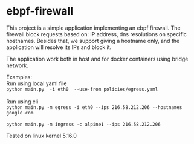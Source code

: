 # ebpf-firewall


This project is a simple application implementing an ebpf firewall. The firewall block requests based on: IP address, dns resolutions on specific hostnames. Besides that, we support giving a hostname only, and the application will resolve its IPs and block it.

The application work both in host and for docker containers using bridge network.

Examples:  
Run using local yaml file  
```python main.py  -i eth0  --use-from policies/egress.yaml```
<br/><br/>
Run using cli  
```python main.py -m egress -i eth0 --ips 216.58.212.206 --hostnames google.com```
<br/><br/>
```python main.py -m ingress -c alpine1 --ips 216.58.212.206```


Tested on linux kernel 5.16.0